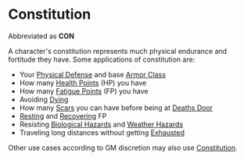 # Constitution

Abbreviated as **CON**

A character's constitution represents much physical endurance and fortitude they have. Some applications of constitution are:

- Your [Physical Defense](../Derived%20Statistics/Physical%20Defense.md) and base [Armor Class](../Derived%20Statistics/Armor%20Class.md)
- How many [Health Points](../Derived%20Statistics/Health%20Points.md) (HP) you have
- How many [Fatigue Points](../Derived%20Statistics/Fatigue%20Points.md) (FP) you have
- Avoiding [Dying](../../Game%20Procedures/Conditions/Dying.md)
- How many [Scars](../Derived%20Statistics/Scars.md) you can have before being at [Deaths Door](../../Game%20Procedures/Conditions/Deaths%20Door.md)
- [Resting](../../Game%20Procedures/Core%20Procedures/Resting.md) and [Recovering](../../Game%20Procedures/Exploration/Delving.md#Recover) FP
- Resisting [Biological Hazards](../../Game%20Procedures/Hazards/Biological%20Hazards.md) and [Weather Hazards](../../Game%20Procedures/Hazards/Elemental%20Hazards.md)
- Traveling long distances without getting [Exhausted](../../Game%20Procedures/Conditions/Exhausted.md)

Other use cases according to GM discretion may also use [Constitution]().
